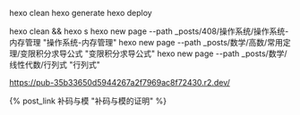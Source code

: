 hexo clean
hexo generate
hexo deploy

hexo clean && hexo s
hexo new page --path _posts/408/操作系统/操作系统-内存管理 "操作系统-内存管理"
hexo new page --path _posts/数学/高数/常用定理/变限积分求导公式 "变限积分求导公式"
hexo new page --path _posts/数学/线性代数/行列式 "行列式"

https://pub-35b33650d5944267a2f7969ac8f72430.r2.dev/

{% post_link 补码与模 "补码与模的证明" %}